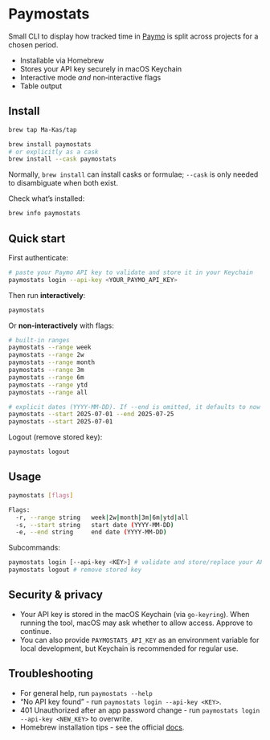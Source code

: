 # Paymostats

Small CLI to display how tracked time in [Paymo](https://www.paymoapp.com/) is split across projects for a chosen period.

- Installable via Homebrew
- Stores your API key securely in macOS Keychain
- Interactive mode _and_ non‑interactive flags
- Table output

## Install

```bash
brew tap Ma-Kas/tap

brew install paymostats
# or explicitly as a cask
brew install --cask paymostats
```

Normally, `brew install` can install casks or formulae; `--cask` is only needed to disambiguate when both exist.

Check what’s installed:

```bash
brew info paymostats
```

## Quick start

First authenticate:

```bash
# paste your Paymo API key to validate and store it in your Keychain
paymostats login --api-key <YOUR_PAYMO_API_KEY>
```

Then run **interactively**:

```bash
paymostats
```

Or **non-interactively** with flags:

```bash
# built-in ranges
paymostats --range week
paymostats --range 2w
paymostats --range month
paymostats --range 3m
paymostats --range 6m
paymostats --range ytd
paymostats --range all

# explicit dates (YYYY-MM-DD). If --end is omitted, it defaults to now
paymostats --start 2025-07-01 --end 2025-07-25
paymostats --start 2025-07-01
```

Logout (remove stored key):

```bash
paymostats logout
```

## Usage

```bash
paymostats [flags]

Flags:
  -r, --range string   week|2w|month|3m|6m|ytd|all
  -s, --start string   start date (YYYY-MM-DD)
  -e, --end string     end date (YYYY-MM-DD)
```

Subcommands:

```bash
paymostats login [--api-key <KEY>] # validate and store/replace your API key in Keychain
paymostats logout # remove stored key
```

## Security & privacy

- Your API key is stored in the macOS Keychain (via `go-keyring`). When running the tool, macOS may ask whether to allow access. Approve to continue.
- You can also provide `PAYMOSTATS_API_KEY` as an environment variable for local development, but Keychain is recommended for regular use.

## Troubleshooting

- For general help, run `paymostats --help`
- “No API key found” - run `paymostats login --api-key <KEY>`.
- 401 Unauthorized after an app password change - run `paymostats login --api-key <NEW_KEY>` to overwrite.
- Homebrew installation tips - see the official [docs](https://docs.brew.sh/Installation).
